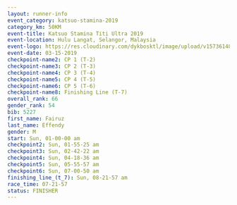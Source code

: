 ```yaml
---
layout: runner-info 
event_category: katsuo-stamina-2019 
category_km: 50KM 
event-title: Katsuo Stamina Titi Ultra 2019 
event-location: Hulu Langat, Selangor, Malaysia 
event-logo: https://res.cloudinary.com/dykbosktl/image/upload/v1573614825/Logo/Logo_p7ft6n.png
event-date: 03-15-2019 
checkpoint-name2: CP 1 (T-2) 
checkpoint-name3: CP 2 (T-3) 
checkpoint-name4: CP 3 (T-4) 
checkpoint-name5: CP 4 (T-5) 
checkpoint-name6: CP 5 (T-6) 
checkpoint-name8: Finishing Line (T-7) 
overall_rank: 66
gender_rank: 54
bib: 5227
first_name: Fairuz
last_name: Effendy
gender: M
start: Sun, 01-00-00 am
checkpoint2: Sun, 01-55-25 am
checkpoint3: Sun, 02-42-22 am
checkpoint4: Sun, 04-18-36 am
checkpoint5: Sun, 05-55-57 am
checkpoint6: Sun, 07-00-50 am
finishing_line_(t_7): Sun, 08-21-57 am
race_time: 07-21-57
status: FINISHER
---
```

